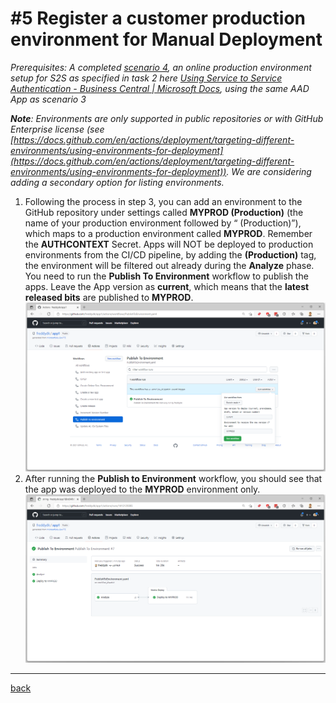 # #5 Register a customer production environment for Manual Deployment
*Prerequisites: A completed [scenario 4](CreateRelease.md), an online production environment setup for S2S as specified in task 2 here [Using Service to Service Authentication - Business Central | Microsoft Docs](https://docs.microsoft.com/en-us/dynamics365/business-central/dev-itpro/administration/automation-apis-using-s2s-authentication), using the same AAD App as scenario 3*

***Note**: Environments are only supported in public repositories or with GitHub Enterprise license (see [https://docs.github.com/en/actions/deployment/targeting-different-environments/using-environments-for-deployment](https://docs.github.com/en/actions/deployment/targeting-different-environments/using-environments-for-deployment)). We are considering adding a secondary option for listing environments.*
1. Following the process in step 3, you can add an environment to the GitHub repository under settings called **MYPROD (Production)** (the name of your production environment followed by “ (Production)”), which maps to a production environment called **MYPROD**. Remember the **AUTHCONTEXT** Secret. Apps will NOT be deployed to production environments from the CI/CD pipeline, by adding the **(Production)** tag, the environment will be filtered out already during the **Analyze** phase. You need to run the **Publish To Environment** workflow to publish the apps. Leave the App version as **current**, which means that the **latest released bits** are published to **MYPROD**.
![Run workflow](images/5a.png)
1. After running the **Publish to Environment** workflow, you should see that the app was deployed to the **MYPROD** environment only.
![Run workflow](images/5b.png)

---
[back](../README.md)
